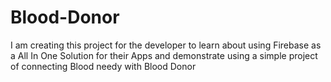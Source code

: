 # Blood-Donor
I am creating this project for the developer to learn about using Firebase as a All In One Solution for their Apps and demonstrate using a  simple project of connecting Blood needy with Blood Donor 
